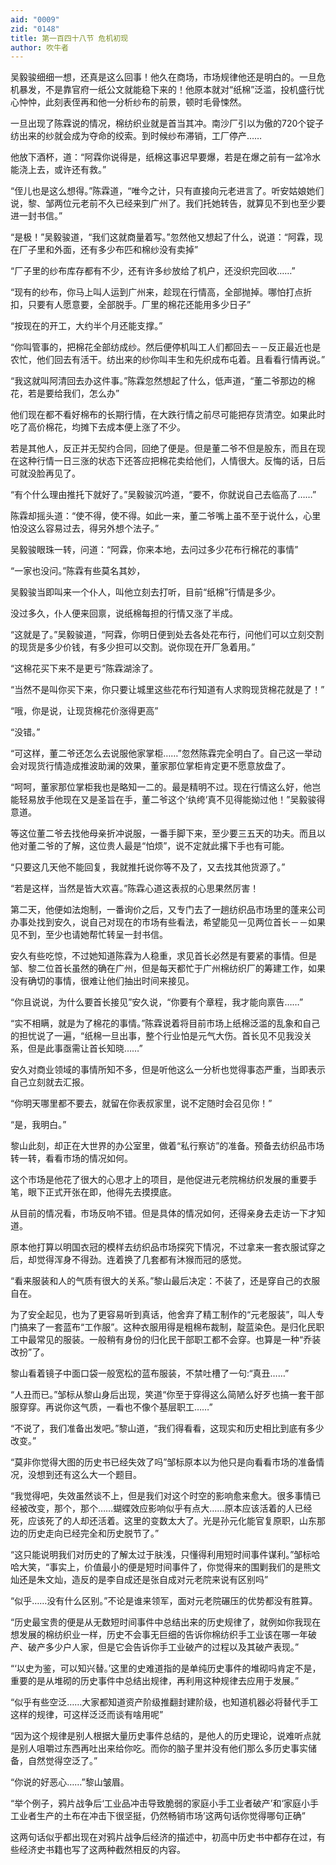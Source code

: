 ```yaml
---
aid: "0009"
zid: "0148"
title: 第一百四十八节 危机初现
author: 吹牛者
---
```


吴毅骏细细一想，还真是这么回事！他久在商场，市场规律他还是明白的。一旦危机暴发，不是靠官府一纸公文就能稳下来的！他原本就对“纸棉”泛滥，投机盛行忧心忡忡，此刻表侄再和他一分析纱布的前景，顿时毛骨悚然。

一旦出现了陈霖说的情况，棉纺织业就是首当其冲。南沙厂引以为傲的720个锭子纺出来的纱就会成为夺命的绞索。到时候纱布滞销，工厂停产……

他放下酒杯，道：“阿霖你说得是，纸棉这事迟早要爆，若是在爆之前有一盆冷水能浇上去，或许还有救。”

“侄儿也是这么想得。”陈霖道，“唯今之计，只有直接向元老进言了。听安姑娘她们说，黎、邹两位元老前不久已经来到广州了。我们托她转告，就算见不到也至少要进一封书信。”

“是极！”吴毅骏道，“我们这就商量着写。”忽然他又想起了什么，说道：“阿霖，现在厂子里和外面，还有多少布匹和棉纱没有卖掉”

“厂子里的纱布库存都有不少，还有许多纱放给了机户，还没织完回收……”

“现有的纱布，你马上叫人运到广州来，趁现在行情高，全部抛掉。哪怕打点折扣，只要有人愿意要，全部脱手。厂里的棉花还能用多少日子”

“按现在的开工，大约半个月还能支撑。”

“你叫管事的，把棉花全部纺成纱。然后便停机叫工人们都回去－－反正最近也是农忙，他们回去有活干。纺出来的纱你叫丰生和先织成布屯着。且看看行情再说。”

“我这就叫阿清回去办这件事。”陈霖忽然想起了什么，低声道，“董二爷那边的棉花，若是要给我们，怎么办”

他们现在都不看好棉布的长期行情，在大跌行情之前尽可能把存货清空。如果此时吃了高价棉花，均摊下去成本便上涨了不少。

若是其他人，反正并无契约合同，回绝了便是。但是董二爷不但是股东，而且在现在这种行情一日三涨的状态下还答应把棉花卖给他们，人情很大。反悔的话，日后可就没脸再见了。

“有个什么理由推托下就好了。”吴毅骏沉吟道，“要不，你就说自己去临高了……”

陈霖却摇头道：“使不得，使不得。如此一来，董二爷嘴上虽不至于说什么，心里怕没这么容易过去，得另外想个法子。”

吴毅骏眼珠一转，问道：“阿霖，你来本地，去问过多少花布行棉花的事情”

“一家也没问。”陈霖有些莫名其妙，

吴毅骏当即叫来一个仆人，叫他立刻去打听，目前“纸棉”行情是多少。

没过多久，仆人便来回禀，说纸棉每担的行情又涨了半成。

“这就是了。”吴毅骏道，“阿霖，你明日便到处去各处花布行，问他们可以立刻交割的现货是多少价钱，有多少担可以交割。说你现在开厂急着用。”



“这棉花买下来不是更亏”陈霖湖涂了。

“当然不是叫你买下来，你只要让城里这些花布行知道有人求购现货棉花就是了！”

“哦，你是说，让现货棉花价涨得更高”

“没错。”

“可这样，董二爷还怎么去说服他家掌柜……”忽然陈霖完全明白了。自己这一举动会对现货行情造成推波助澜的效果，董家那位掌柜肯定更不愿意放盘了。

“呵呵，董家那位掌柜我也是略知一二的。最是精明不过。现在行情这么好，他岂能轻易放手他现在又是圣旨在手，董二爷这个‘纨绔’真不见得能拗过他！”吴毅骏得意道。

等这位董二爷去找他母亲折冲说服，一番手脚下来，至少要三五天的功夫。而且以他对董二爷的了解，这位贵人最是“怕烦”，说不定就此撂下手也有可能。

“只要这几天他不能回复，我就推托说你等不及了，又去找其他货源了。”

“若是这样，当然是皆大欢喜。”陈霖心道这表叔的心思果然厉害！

第二天，他便如法炮制，一番询价之后，又专门去了一趟纺织品市场里的蓬来公司办事处找到安久，说自己对现在的市场有些看法，希望能见一见两位首长－－如果见不到，至少也请她帮忙转呈一封书信。

安久有些吃惊，不过她知道陈霖为人稳重，求见首长必然是有要紧的事情。但是邹、黎二位首长虽然的确在广州，但是每天都忙于广州棉纺织厂的筹建工作，如果没有确切的事情，很难让他们抽出时间来接见。

“你且说说，为什么要首长接见”安久说，“你要有个章程，我才能向禀告……”

“实不相瞒，就是为了棉花的事情。”陈霖说着将目前市场上纸棉泛滥的乱象和自己的担忧说了一遍，“纸棉一旦出事，整个行业怕是元气大伤。首长见不见我没关系，但是此事亟需让首长知晓……”

安久对商业领域的事情所知不多，但是听他这么一分析也觉得事态严重，当即表示自己立刻就去汇报。

“你明天哪里都不要去，就留在你表叔家里，说不定随时会召见你！”

“是，我明白。”

黎山此刻，却正在大世界的办公室里，做着“私行察访”的准备。预备去纺织品市场转一转，看看市场的情况如何。

这个市场是他花了很大的心思才上的项目，是他促进元老院棉纺织发展的重要手笔，眼下正式开张在即，他得先去摸摸底。

从目前的情况看，市场反响不错。但是具体的情况如何，还得亲身去走访一下才知道。

原本他打算以明国衣冠的模样去纺织品市场探究下情况，不过拿来一套衣服试穿之后，却觉得浑身不得劲。连着换了几套都有沐猴而冠的感觉。

“看来服装和人的气质有很大的关系。”黎山最后决定：不装了，还是穿自己的衣服自在。

为了安全起见，也为了更容易听到真话，他舍弃了精工制作的“元老服装”，叫人专门搞来了一套蓝布“工作服”。这种衣服用得是粗棉布裁制，靛蓝染色。是归化民职工中最常见的服装。一般稍有身份的归化民干部职工都不会穿。也算是一种“乔装改扮”了。

黎山看着镜子中面口袋一般宽松的蓝布服装，不禁吐槽了一句:“真丑……”

“人丑而已。”邹标从黎山身后出现，笑道“你至于穿得这么简陋么好歹也搞一套干部服穿穿。再说你这气质，一看也不像个基层职工……”

“不说了，我们准备出发吧。”黎山道，“我们得看看，这现实和历史相比到底有多少改变。”

“莫非你觉得大图的历史书已经失效了吗”邹标原本以为他只是向看看市场的准备情况，没想到还有这么大一个题目。

“我觉得吧，失效虽然谈不上，但是我们对这个时空的影响愈来愈大。很多事情已经被改变，那个，那个……蝴蝶效应影响似乎有点大……原本应该活着的人已经死，应该死了的人却还活着。这里的变数太大了。光是孙元化能官复原职，山东那边的历史走向已经完全和历史脱节了。”

“这只能说明我们对历史的了解太过于肤浅，只懂得利用短时间事件谋利。”邹标哈哈大笑，“事实上，价值最小的便是短时间事件了，你觉得来的围剿我们的是熊文灿还是朱文灿，造反的是李自成还是张自成对元老院来说有区别吗”

“似乎……没有什么区别。”不论是谁来领军，面对元老院碾压的优势都没有胜算。

“历史最宝贵的便是从无数短时间事件中总结出来的历史规律了，就例如你我现在想发展的棉纺织业一样，历史不会事无巨细的告诉你棉纺织手工业该在哪一年破产、破产多少户人家，但是它会告诉你手工业破产的过程以及其破产表现。”

“‘以史为鉴，可以知兴替。’这里的史难道指的是单纯历史事件的堆砌吗肯定不是，重要的是从堆砌的历史事件中总结出规律，再利用这种规律去应用于发展。”

“似乎有些空泛……大家都知道资产阶级推翻封建阶级，也知道机器必将替代手工这样的规律，可这样泛泛而谈有啥用呢”

“因为这个规律是别人根据大量历史事件总结的，是他人的历史理论，说难听点就是别人咀嚼过东西再吐出来给你吃。而你的脑子里并没有他们那么多历史事实储备，自然觉得空泛了。”

“你说的好恶心……”黎山皱眉。

“举个例子，鸦片战争后‘工业品冲击导致脆弱的家庭小手工业者破产’和‘家庭小手工业者生产的土布在冲击下很坚挺，仍然畅销市场’这两句话你觉得哪句正确”

这两句话似乎都出现在对鸦片战争后经济的描述中，初高中历史书中都存在过，有些经济史书籍也写了这两种截然相反的内容。

